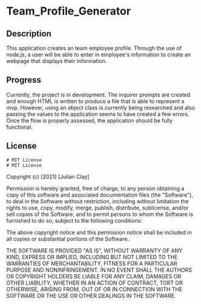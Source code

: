 # Team_Profile_Generator

## Description

This application creates an team employee profile. Through the use of node.js, a user will be
able to enter in employee's information to create an webpage that displays their information.

## Progress
Currently, the project is in development. The inquirer prompts are created and enough HTML is written to produce a file
that is able to represent a mvp. However, using an object class is currently being researched and also passing the values
to the application seems to have created a few errors. Once the flow is properly assessed, the application should be fully 
functional.

## License 
    # MIT License
    # MIT License

Copyright (c) [2021] [Julian Clay]

Permission is hereby granted, free of charge, to any person obtaining a copy
of this software and associated documentation files (the "Software"), to deal
in the Software without restriction, including without limitation the rights
to use, copy, modify, merge, publish, distribute, sublicense, and/or sell
copies of the Software, and to permit persons to whom the Software is
furnished to do so, subject to the following conditions:

The above copyright notice and this permission notice shall be included in all
copies or substantial portions of the Software.

THE SOFTWARE IS PROVIDED "AS IS", WITHOUT WARRANTY OF ANY KIND, EXPRESS OR
IMPLIED, INCLUDING BUT NOT LIMITED TO THE WARRANTIES OF MERCHANTABILITY,
FITNESS FOR A PARTICULAR PURPOSE AND NONINFRINGEMENT. IN NO EVENT SHALL THE
AUTHORS OR COPYRIGHT HOLDERS BE LIABLE FOR ANY CLAIM, DAMAGES OR OTHER
LIABILITY, WHETHER IN AN ACTION OF CONTRACT, TORT OR OTHERWISE, ARISING FROM,
OUT OF OR IN CONNECTION WITH THE SOFTWARE OR THE USE OR OTHER DEALINGS IN THE
SOFTWARE.
 